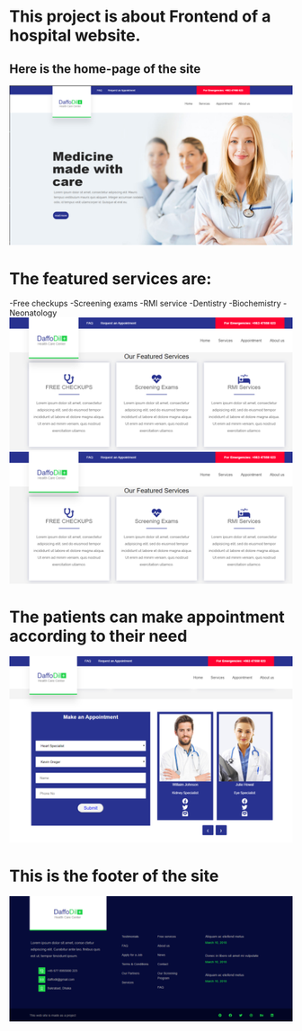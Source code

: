 # This project is about Frontend of a hospital website.
## Here is the home-page of the site
  ![](screenshots/home.PNG)
# The featured services are:
  -Free checkups
  -Screening exams
  -RMI service
  -Dentistry
  -Biochemistry
  -Neonatology
  ![](screenshots/service1.PNG)
  ![](screenshots/service1.PNG)
  
 # The patients can make appointment according to their need
 ![](screenshots/appointment.PNG)
 
 # This is the footer of the site
 ![](screenshots/footer.PNG)
 
